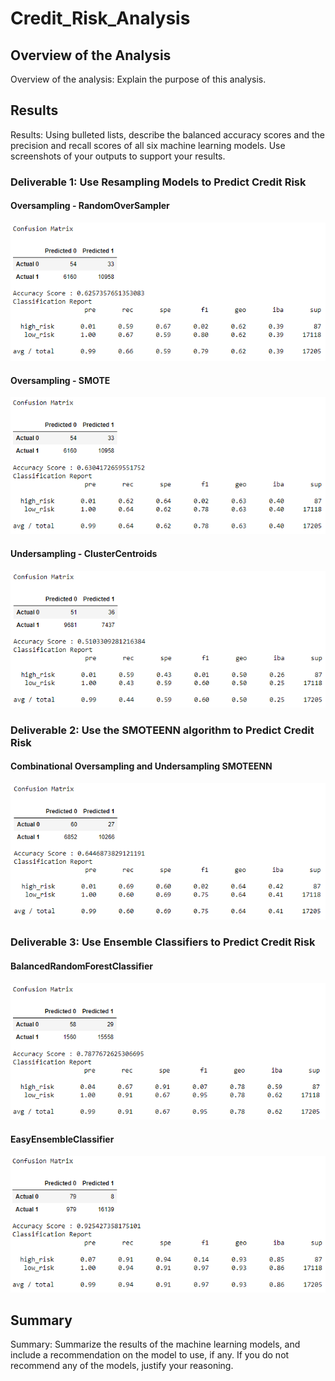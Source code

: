 # Credit_Risk_Analysis

## Overview of the Analysis
Overview of the analysis: Explain the purpose of this analysis.

## Results
Results: Using bulleted lists, describe the balanced accuracy scores and the precision and recall scores of all six machine learning models. Use screenshots of your outputs to support your results.

### Deliverable 1: Use Resampling Models to Predict Credit Risk
#### Oversampling - RandomOverSampler
![img1](https://github.com/Soniaprogram/Credit_Risk_Analysis/blob/main/images/1randomoversampler.PNG)

#### Oversampling - SMOTE
![img2](https://github.com/Soniaprogram/Credit_Risk_Analysis/blob/main/images/2smote.PNG)

#### Undersampling - ClusterCentroids
![img3](https://github.com/Soniaprogram/Credit_Risk_Analysis/blob/main/images/3undersamplingclustercentroids.PNG)

### Deliverable 2: Use the SMOTEENN algorithm to Predict Credit Risk
#### Combinational Oversampling and Undersampling SMOTEENN
![img4](https://github.com/Soniaprogram/Credit_Risk_Analysis/blob/main/images/4combinationsmoteenn.PNG)

### Deliverable 3: Use Ensemble Classifiers to Predict Credit Risk
#### BalancedRandomForestClassifier
![img5](https://github.com/Soniaprogram/Credit_Risk_Analysis/blob/main/images/5randomforest.PNG)

#### EasyEnsembleClassifier
![img6](https://github.com/Soniaprogram/Credit_Risk_Analysis/blob/main/images/6eeadaboost.PNG)

## Summary
Summary: Summarize the results of the machine learning models, and include a recommendation on the model to use, if any. If you do not recommend any of the models, justify your reasoning.
